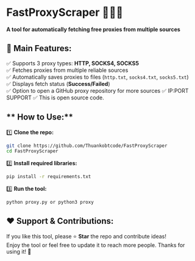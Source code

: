 # **FastProxyScraper** 🕵️‍♂️🔥  
**A tool for automatically fetching free proxies from multiple sources**  

## **📌 Main Features:**  
✅ Supports 3 proxy types: **HTTP, SOCKS4, SOCKS5**  
✅ Fetches proxies from multiple reliable sources  
✅ Automatically saves proxies to files (`http.txt`, `socks4.txt`, `socks5.txt`)  
✅ Displays fetch status (**Success/Failed**)  
✅ Option to open a GitHub proxy repository for more sources 
✅ IP:PORT SUPPORT
✅ This is open source code.
## ** How to Use:**  
1️⃣ **Clone the repo:**  
```bash
git clone https://github.com/Thuankobtcode/FastProxyScraper
cd FastProxyScraper
```  
2️⃣ **Install required libraries:**  
```bash
pip install -r requirements.txt
```  
3️⃣ **Run the tool:**  
```bash
python proxy.py or python3 proxy
```  
## **❤️ Support & Contributions:**  
If you like this tool, please ⭐ **Star** the repo and contribute ideas!  
Enjoy the tool or feel free to update it to reach more people. Thanks for using it! 🚀
